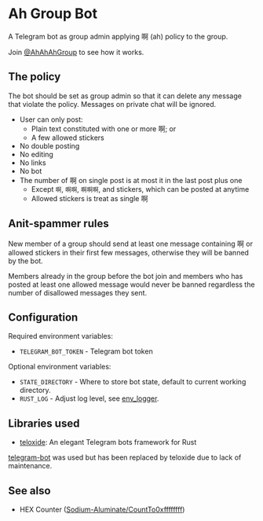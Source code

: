 # Ah Group Bot

A Telegram bot as group admin applying 啊 (ah) policy to the group.

Join [@AhAhAhGroup](https://t.me/AhAhAhGroup) to see how it works.

## The policy

The bot should be set as group admin so that it can delete any message that
violate the policy. Messages on private chat will be ignored.

- User can only post:
  - Plain text constituted with one or more 啊; or
  - A few allowed stickers
- No double posting
- No editing
- No links
- No bot
- The number of 啊 on single post is at most it in the last post plus one
  - Except `啊`, `啊啊`, `啊啊啊`, and stickers, which can be posted at anytime
  - Allowed stickers is treat as single 啊

## Anit-spammer rules

New member of a group should send at least one message containing 啊 or allowed
stickers in their first few messages, otherwise they will be banned by the bot.

Members already in the group before the bot join and members who has posted at
least one allowed message would never be banned regardless the number of
disallowed messages they sent.

## Configuration

Required environment variables:

- `TELEGRAM_BOT_TOKEN` - Telegram bot token

Optional environment variables:

- `STATE_DIRECTORY` - Where to store bot state, default to current working
  directory.
- `RUST_LOG` - Adjust log level, see
  [env_logger](https://rust-lang.github.io/log/env_logger/).

## Libraries used

- [teloxide](https://github.com/teloxide/teloxide): An elegant Telegram bots
  framework for Rust

[telegram-bot](https://github.com/telegram-rs/telegram-bot) was used but has
been replaced by teloxide due to lack of maintenance.

## See also

- HEX Counter
  ([Sodium-Aluminate/CountTo0xffffffff](https://github.com/Sodium-Aluminate/CountTo0xffffffff))
